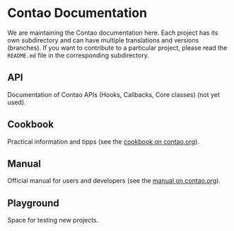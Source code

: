 # Contao Documentation

We are maintaining the Contao documentation here. Each project has its own
subdirectory and can have multiple translations and versions (branches). If you
want to contribute to a particular project, please read the `README.md` file in
the corresponding subdirectory.


## API

Documentation of Contao APIs (Hooks, Callbacks, Core classes) (not yet used).


## Cookbook

Practical information and tipps (see the [cookbook on contao.org][1]).


## Manual

Official manual for users and developers (see the [manual on contao.org][2]).


## Playground

Space for testing new projects.


[1]: https://contao.org/en/cookbook.html
[2]: https://contao.org/en/manual.html